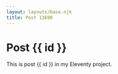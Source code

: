 ```yaml
---
layout: layouts/base.njk
title: Post 13690
---
```


# Post {{ id }}

This is post {{ id }} in my Eleventy project.
